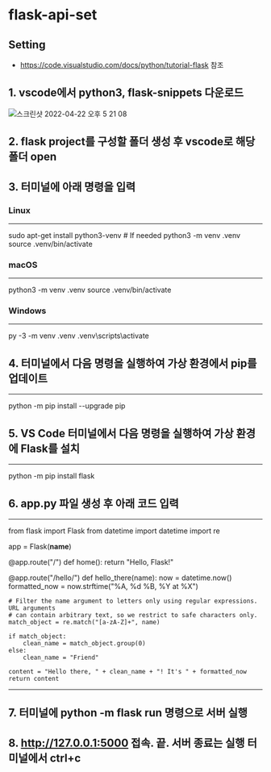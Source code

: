 # flask-api-set

## Setting
 - https://code.visualstudio.com/docs/python/tutorial-flask 참조

## 1. vscode에서 python3, flask-snippets 다운로드
![스크린샷 2022-04-22 오후 5 21 08](https://user-images.githubusercontent.com/68832928/164648602-ee7f0004-5729-41ff-9503-b53860e26304.png)



## 2. flask project를 구성할 폴더 생성 후 vscode로 해당 폴더 open



## 3. 터미널에 아래 명령을 입력
### Linux
---
sudo apt-get install python3-venv    # If needed
python3 -m venv .venv
source .venv/bin/activate


### macOS
---
python3 -m venv .venv
source .venv/bin/activate


### Windows
---
py -3 -m venv .venv
.venv\scripts\activate



## 4. 터미널에서 다음 명령을 실행하여 가상 환경에서 pip를 업데이트
---
python -m pip install --upgrade pip



## 5. VS Code 터미널에서 다음 명령을 실행하여 가상 환경에 Flask를 설치
---
python -m pip install flask



## 6. app.py 파일 생성 후 아래 코드 입력
---
from flask import Flask
from datetime import datetime
import re

app = Flask(__name__)

@app.route("/")
def home():
    return "Hello, Flask!"

@app.route("/hello/<name>")
def hello_there(name):
    now = datetime.now()
    formatted_now = now.strftime("%A, %d %B, %Y at %X")

    # Filter the name argument to letters only using regular expressions. URL arguments
    # can contain arbitrary text, so we restrict to safe characters only.
    match_object = re.match("[a-zA-Z]+", name)

    if match_object:
        clean_name = match_object.group(0)
    else:
        clean_name = "Friend"

    content = "Hello there, " + clean_name + "! It's " + formatted_now
    return content
---



## 7. 터미널에 python -m flask run 명령으로 서버 실행



## 8. http://127.0.0.1:5000 접속. 끝. 서버 종료는 실행 터미널에서 ctrl+c
